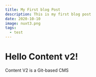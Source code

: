 ```yaml
---
title: My First blog Post
description: This is my first blog post
date: 2020-10-10
image: nuxt3.png
tags:
  - test
---
```

# Hello Content v2!
  Content V2 is a Git-based CMS
